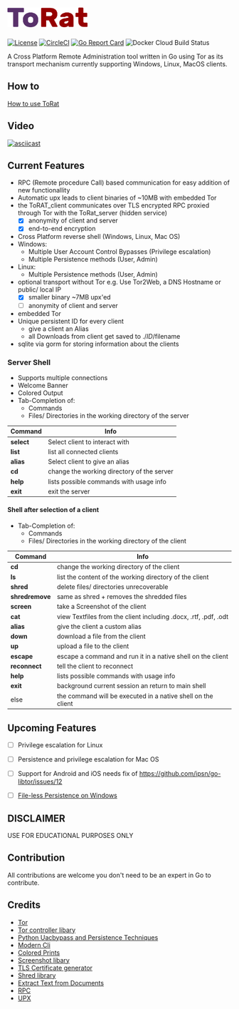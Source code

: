 # <img src="./ToRat_Logo.png" width="180px"> 
[![License](https://img.shields.io/github/license/lu4p/ToRat.svg)](https://unlicense.org/)
[![CircleCI](https://circleci.com/gh/lu4p/ToRat.svg?style=svg)](https://circleci.com/gh/lu4p/ToRat)
[![Go Report Card](https://goreportcard.com/badge/github.com/lu4p/ToRat)](https://goreportcard.com/report/github.com/lu4p/ToRat)
![Docker Cloud Build Status](https://img.shields.io/docker/cloud/build/lu4p/torat)

A Cross Platform Remote Administration tool written in Go using Tor as its transport mechanism
currently supporting Windows, Linux, MacOS clients.

## How to
[How to use ToRat](https://github.com/lu4p/ToRat/wiki/How-to-use-the-ToRat-Docker-Image)

## Video
[![asciicast](https://asciinema.org/a/318533.svg)](https://asciinema.org/a/318533)

## Current Features
- RPC (Remote procedure Call) based communication for easy addition of new functionallity
- Automatic upx leads to client binaries of ~10MB with embedded Tor
- the ToRAT_client communicates over TLS encrypted RPC proxied through Tor with the ToRat_server (hidden service)
	- [x] anonymity of client and server
	- [x] end-to-end encryption
- Cross Platform reverse shell (Windows, Linux, Mac OS)
- Windows:
	- Multiple User Account Control Bypasses (Privilege escalation)
	- Multiple Persistence methods (User, Admin)
- Linux:
	- Multiple Persistence methods (User, Admin)
- optional transport without Tor e.g. Use Tor2Web, a DNS Hostname or public/ local IP
	- [x] smaller binary ~7MB upx'ed
	- [ ] anonymity of client and server
- embedded Tor
- Unique persistent ID for every client
	- give a client an Alias
	- all Downloads from client get saved to ./$ID/$filename
- sqlite via gorm for storing information about the clients

### Server Shell
- Supports multiple connections
- Welcome Banner
- Colored Output
- Tab-Completion of:
  - Commands
  - Files/ Directories in the working directory of the server

Command | Info
--- | ---
**select** |  Select client to interact with
**list** |  list all connected clients
**alias** |  Select client to give an alias
**cd** |  change the working directory of the server
**help** |  lists possible commands with usage info
**exit** | exit the server

#### Shell after selection of a client
- Tab-Completion of:
  - Commands
  - Files/ Directories in the working directory of the client

Command | Info
--- | ---
**cd** | change the working directory of the client
**ls** | list the content of the working directory of the client
**shred** | delete files/ directories unrecoverable
**shredremove** | same as shred + removes the shredded files
**screen** | take a Screenshot of the client
**cat** | view Textfiles from the client including .docx, .rtf, .pdf, .odt
**alias** | give the client a custom alias
**down** | download a file from the client
**up** | upload a file to the client
**escape** | escape a command and run it in a native shell on the client
**reconnect** | tell the client to reconnect
**help** |  lists possible commands with usage info
**exit** | background current session an return to main shell
else  | the command will be executed in a native shell on the client

## Upcoming Features
- [ ] Privilege escalation for Linux
- [ ] Persistence and privilege escalation for Mac OS
- [ ] Support for Android and iOS needs fix of https://github.com/ipsn/go-libtor/issues/12
- [ ] [File-less Persistence on Windows](https://github.com/ewhitehats/InvisiblePersistence)


## DISCLAIMER
USE FOR EDUCATIONAL PURPOSES ONLY

## Contribution
All contributions are welcome you don't need to be an expert in Go to contribute.

## Credits
- [Tor](https://www.torproject.org/)
- [Tor controller libary](https://github.com/cretz/bine)
- [Python Uacbypass and Persistence Techniques](https://github.com/rootm0s/WinPwnage)
- [Modern Cli](https://github.com/abiosoft/ishell)
- [Colored Prints](https://github.com/fatih/color)
- [Screenshot libary](https://github.com/vova616/screenshot)
- [TLS Certificate generator](https://github.com/lu4p/genCert)
- [Shred library](https://github.com/lu4p/genCert)
- [Extract Text from Documents](https://github.com/lu4p/cat)
- [RPC](https://golang.org/pkg/net/rpc/)
- [UPX](https://upx.github.io/)
